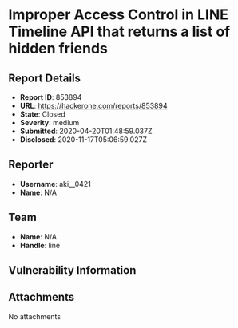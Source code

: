 # Improper Access Control in LINE Timeline API that returns a list of hidden friends

## Report Details
- **Report ID**: 853894
- **URL**: https://hackerone.com/reports/853894
- **State**: Closed
- **Severity**: medium
- **Submitted**: 2020-04-20T01:48:59.037Z
- **Disclosed**: 2020-11-17T05:06:59.027Z

## Reporter
- **Username**: aki__0421
- **Name**: N/A

## Team
- **Name**: N/A
- **Handle**: line

## Vulnerability Information


## Attachments
No attachments
